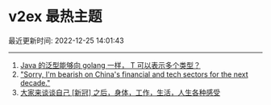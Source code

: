# v2ex 最热主题

最近更新时间: 2022-12-25 14:01:43

--- 
1. [Java 的泛型能够向 golang 一样， T 可以表示多个类型？](https://www.v2ex.com/t/904511) 
2. ["Sorry, I'm bearish on China's financial and tech sectors for the next decade."](https://www.v2ex.com/t/904536) 
3. [大家来谈谈自己 [新冠] 之后，身体，工作，生活，人生各种感受](https://www.v2ex.com/t/904541) 
